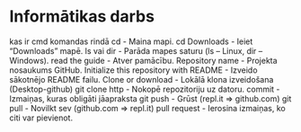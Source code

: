# Informātikas darbs
kas ir cmd komandas rindā
cd - Maina mapi.
cd Downloads - Ieiet “Downloads” mapē.
ls vai dir - Parāda mapes saturu (ls – Linux, dir – Windows).
read the guide - Atver pamācību.
Repository name -  Projekta nosaukums GitHub.
Initialize this repository with README - Izveido sākotnējo README failu.
Clone or download - Lokālā klona izveidošana (Desktop-github) 
git clone http - Nokopē repozitoriju uz datoru.
commit - Izmaiņas, kuras obligāti jāapraksta
git push - Grūst (repl.it => github.com)
git pull - Novilkt sev (github.com => repl.it)
pull request - Ierosina izmaiņas, ko citi var pievienot.
